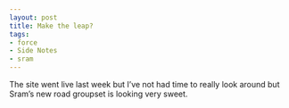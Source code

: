 ```yaml
---
layout: post
title: Make the leap?
tags:
- force
- Side Notes
- sram
---
```

The site went live last week but I’ve not had time to really look around but Sram’s new road groupset is looking very sweet.
